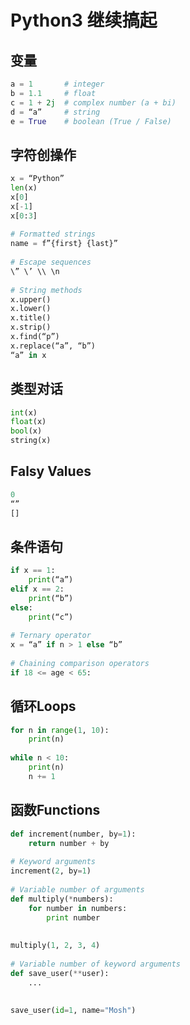 # Python3 继续搞起

## 变量

```python
a = 1       # integer
b = 1.1     # float
c = 1 + 2j  # complex number (a + bi)
d = “a”     # string
e = True    # boolean (True / False)
```

## 字符创操作

```python
x = “Python”
len(x)
x[0]
x[-1]
x[0:3]
 
# Formatted strings
name = f”{first} {last}”
 
# Escape sequences
\” \’ \\ \n
 
# String methods
x.upper()
x.lower()
x.title()
x.strip()
x.find(“p”)
x.replace(“a”, “b”)
“a” in x
```

## 类型对话

```python
int(x)  
float(x) 
bool(x) 
string(x)
```

## Falsy Values

```python
0
“”
[]
```

## 条件语句

```python
if x == 1:  
    print(“a”)
elif x == 2:  
    print(“b”)
else:   
    print(“c”)
 
# Ternary operator 
x = “a” if n > 1 else “b”
 
# Chaining comparison operators
if 18 <= age < 65:
```

## 循环Loops

```python
for n in range(1, 10): 
    print(n)
 
while n < 10: 
    print(n)
    n += 1
```

## 函数Functions

```python
def increment(number, by=1):   
    return number + by
 
# Keyword arguments 
increment(2, by=1)
 
# Variable number of arguments 
def multiply(*numbers): 
    for number in numbers: 
        print number 
 
 
multiply(1, 2, 3, 4)
 
# Variable number of keyword arguments 
def save_user(**user):  
    ...
 
 
save_user(id=1, name="Mosh")
```
